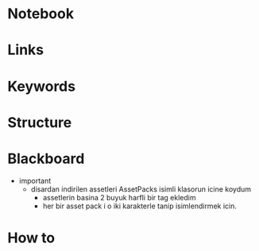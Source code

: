 # Notebook

# Links

# Keywords

# Structure

# Blackboard
- important
    - disardan indirilen assetleri AssetPacks isimli klasorun icine koydum
        - assetlerin basina 2 buyuk harfli bir tag ekledim
        - her bir asset pack i o iki karakterle tanip isimlendirmek icin.

# How to

